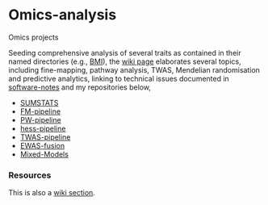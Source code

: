 # Omics-analysis

Omics projects

Seeding comprehensive analysis of several traits as contained in their named directories (e.g., [BMI](BMI)), the [wiki page](https://github.com/jinghuazhao/Omics-analysis/wiki) elaborates several topics, including fine-mapping, pathway analysis, TWAS, Mendelian randomisation and predictive analytics, linking to technical issues documented in [software-notes](https://github.com/jinghuazhao/software-notes) and my repositories below,

* [SUMSTATS](https://github.com/jinghuazhao/SUMSTATS)
* [FM-pipeline](https://github.com/jinghuazhao/FM-pipeline)
* [PW-pipeline](https://github.com/jinghuazhao/PW-pipeline)
* [hess-pipeline](https://github.com/jinghuazhao/hess-pipeline)
* [TWAS-pipeline](https://github.com/jinghuazhao/TWAS-pipeline)
* [EWAS-fusion](https://github.com/jinghuazhao/EWAS-fusion)
* [Mixed-Models](https://github.com/jinghuazhao/Mixed-Models)

### Resources

This is also a [wiki section](https://github.com/jinghuazhao/Omics-projects/wiki/Resources).
